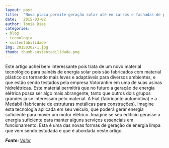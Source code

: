 ```yaml
---
layout: post
title:  "Nova placa permite geração solar até em carros e fachadas de prédios."
date:   2015-03-02 
author: Tonia Dias
categories: 
- blog
- tecnologia
- sustentabilidade
img: 20150302-1.jpg
thumb: thumb-sustentabilidade.png
---
```


Este artigo achei bem interessante pois trata de um novo material tecnológico para painéis de energia solar pois são fabricados com material plástico os tornando mais leves e adaptáveis para diversos ambientes, e que estão sendo testados pela empresa Votorantim em uma de suas usinas hidrelétricas. <!--more--> 
Este material permitirá que no futuro a geração de energia elétrica possa ser algo mais abrangente, tanto que outros dois grupos grandes já se interessam pelo material. A Fiat (fabricante automotiva) e a Medabil (fabricante de estruturas metálicas para construções). Imagine esta tecnologia aplicada em seu veículo, que poderá gerar energia suficiente para mover um motor elétrico. Imagine se seu edifício gerasse a energia suficiente para manter alguns serviços essenciais em funcionamento.  Esta é uma das novas formas de geração de energia limpa que vem sendo estudada e que é abordada neste artigo.

<i><b>Fonte: </b><a href="http://www.valor.com.br/empresas/3932290/nova-placa-permite-geracao-solar-ate-em-carros-e-fachadas-de-predios">Valor</a></i>